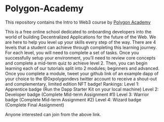# Polygon-Academy

This repository contains the Intro to Web3 course by [Polygon Academy](https://academy.polygon.technology/module-1-getting-started/join-the-polygon-academy)


This is a free online school dedicated to onboarding developers into the world of building Decentralized Applications for the future of the Web. We are here to help you level up your skills every step of the way. There are 4 levels that a student can achieve through completing this learning journey. For each level, you will need to complete a set of tasks.
Once you successfully setup your environment, you’ll need to review core concepts and complete a mid-term quiz to achieve level 2. Then, you can begin learning each of our tutorials split into 2 modules; beginners and advanced. Once you complete a module, tweet your github link of an example dapp of your choice to the @0xpolygondevs twitter account to receive a shout-out and complementary, limited edition NFT badge!
Rankings:
Level 1: Apprentice badge (Run the Dapp Starter Kit on your local machine)
Level 2: Developer badge (Complete Mid-term Assignment #1)
Level 3: Warrior badge (Complete Mid-term Assignment #2)
Level 4: Wizard badge (Complete Final Assignment)


Anyone interested can join from the above link.